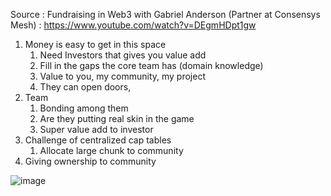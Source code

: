 Source : Fundraising in Web3 with Gabriel Anderson (Partner at Consensys Mesh) : https://www.youtube.com/watch?v=DEgmHDpt1gw

1. Money is easy to get in this space
	1. Need Investors that gives you value add
	2. Fill in the gaps the core team has (domain knowledge)
	3. Value to you, my community, my project
	4. They can open doors,
2. Team
	1. Bonding among them
	2. Are they putting real skin in the game
	3. Super value add to investor
3. Challenge of centralized cap tables
	1. Allocate large chunk to community
  2. Giving ownership to community


![image](https://user-images.githubusercontent.com/7644450/165034973-6164354c-ff62-4732-98a0-1c07ec3e792c.png)
